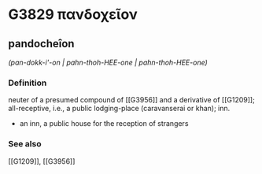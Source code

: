 # G3829 πανδοχεῖον

## pandocheîon

_(pan-dokk-i'-on | pahn-thoh-HEE-one | pahn-thoh-HEE-one)_

### Definition

neuter of a presumed compound of [[G3956]] and a derivative of [[G1209]]; all-receptive, i.e., a public lodging-place (caravanserai or khan); inn.

- an inn, a public house for the reception of strangers

### See also

[[G1209]], [[G3956]]

